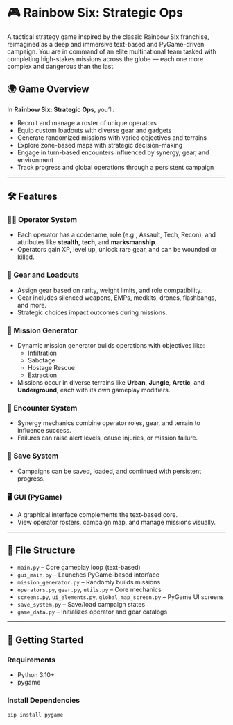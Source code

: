 # 🎮 Rainbow Six: Strategic Ops

A tactical strategy game inspired by the classic Rainbow Six franchise, reimagined as a deep and immersive text-based and PyGame-driven campaign. You are in command of an elite multinational team tasked with completing high-stakes missions across the globe — each one more complex and dangerous than the last.

## 🌍 Game Overview

In **Rainbow Six: Strategic Ops**, you’ll:

- Recruit and manage a roster of unique operators
- Equip custom loadouts with diverse gear and gadgets
- Generate randomized missions with varied objectives and terrains
- Explore zone-based maps with strategic decision-making
- Engage in turn-based encounters influenced by synergy, gear, and environment
- Track progress and global operations through a persistent campaign

---

## 🛠 Features

### 🧑‍✈️ Operator System
- Each operator has a codename, role (e.g., Assault, Tech, Recon), and attributes like **stealth**, **tech**, and **marksmanship**.
- Operators gain XP, level up, unlock rare gear, and can be wounded or killed.

### 🔫 Gear and Loadouts
- Assign gear based on rarity, weight limits, and role compatibility.
- Gear includes silenced weapons, EMPs, medkits, drones, flashbangs, and more.
- Strategic choices impact outcomes during missions.

### 🧭 Mission Generator
- Dynamic mission generator builds operations with objectives like:
  - Infiltration
  - Sabotage
  - Hostage Rescue
  - Extraction
- Missions occur in diverse terrains like **Urban**, **Jungle**, **Arctic**, and **Underground**, each with its own gameplay modifiers.

### 🧠 Encounter System
- Synergy mechanics combine operator roles, gear, and terrain to influence success.
- Failures can raise alert levels, cause injuries, or mission failure.

### 💾 Save System
- Campaigns can be saved, loaded, and continued with persistent progress.

### 🖥️ GUI (PyGame)
- A graphical interface complements the text-based core.
- View operator rosters, campaign map, and manage missions visually.

---

## 🧩 File Structure

- `main.py` – Core gameplay loop (text-based)
- `gui_main.py` – Launches PyGame-based interface
- `mission_generator.py` – Randomly builds missions
- `operators.py`, `gear.py`, `utils.py` – Core mechanics
- `screens.py`, `ui_elements.py`, `global_map_screen.py` – PyGame UI screens
- `save_system.py` – Save/load campaign states
- `game_data.py` – Initializes operator and gear catalogs

---

## 🚀 Getting Started

### Requirements
- Python 3.10+
- pygame

### Install Dependencies
```bash
pip install pygame

